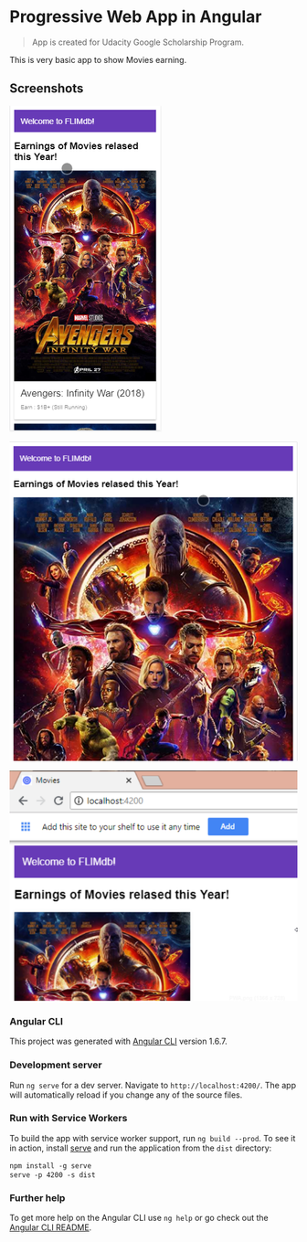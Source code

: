 # Progressive Web App in Angular

> App is created for Udacity Google Scholarship Program.

This is very basic app to show Movies earning.

## Screenshots

![Screen](https://github.com/ASHWINI-GUPTA/Movies-Earning/blob/master/screen/iPhone.png)


![Screen](https://github.com/ASHWINI-GUPTA/Movies-Earning/blob/master/screen/Tab.png)


![Screen](https://github.com/ASHWINI-GUPTA/Movies-Earning/blob/master/screen/PWA.png)

### Angular CLI

This project was generated with [Angular CLI](https://github.com/angular/angular-cli) version 1.6.7.

### Development server

Run `ng serve` for a dev server. Navigate to `http://localhost:4200/`. The app will automatically reload if you change any of the source files.

### Run with Service Workers

To build the app with service worker support, run `ng build --prod`. To see it in action, install [serve](https://www.npmjs.com/package/serve) and run the application from the `dist` directory:

``` [SHELL]
npm install -g serve
serve -p 4200 -s dist
```

### Further help

To get more help on the Angular CLI use `ng help` or go check out the [Angular CLI README](https://github.com/angular/angular-cli/blob/master/README.md).

